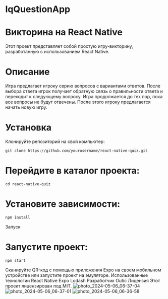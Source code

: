 # IqQuestionApp 
# Викторина на React Native
Этот проект представляет собой простую игру-викторину, разработанную с использованием React Native.

# Описание
Игра предлагает игроку серию вопросов с вариантами ответов. После выбора ответа игрок получает обратную связь о правильности ответа и переходит к следующему вопросу. Игра продолжается до тех пор, пока все вопросы не будут отвечены. После этого игроку предлагается начать новую игру.

# Установка
Клонируйте репозиторий на свой компьютер:

```
git clone https://github.com/yourusername/react-native-quiz.git
```
# Перейдите в каталог проекта:

```cd react-native-quiz```
# Установите зависимости:
```
npm install
```
Запуск
# Запустите проект:
```
npm start
```
Сканируйте QR-код с помощью приложения Expo на своем мобильном устройстве или запустите проект на эмуляторе.
Использованные технологии
React Native
Expo
Lodash
Разработчик
Outic
Лицензия
Этот проект лицензирован под MIT.
![photo_2024-05-06_06-37-04](https://github.com/sabur-hub/IqQuestionApp/assets/76915977/f5c516e5-3c2d-4a4f-a124-db80f86141a6)
![photo_2024-05-06_06-37-01](https://github.com/sabur-hub/IqQuestionApp/assets/76915977/a09432a4-0a11-46c8-b347-4b6bc0540a82)
![photo_2024-05-06_06-36-58](https://github.com/sabur-hub/IqQuestionApp/assets/76915977/21bf4188-6034-4b50-b03e-6dd514a640e9)
